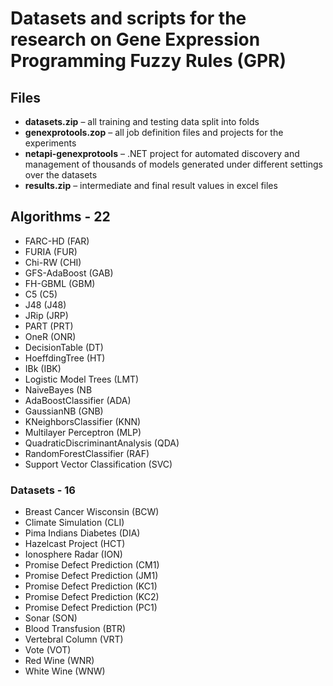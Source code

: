 # Datasets and scripts for the research on Gene Expression Programming Fuzzy Rules (GPR)

## Files
* **datasets.zip** – all training and testing data split into folds
* **genexprotools.zop** – all job definition files and projects for the experiments
* **netapi-genexprotools** – .NET project for automated discovery and management of thousands of models generated under different settings over the datasets
* **results.zip** – intermediate and final result values in excel files

## Algorithms - 22
* FARC-HD (FAR) 
* FURIA (FUR)
* Chi-RW (CHI)
* GFS-AdaBoost (GAB)
* FH-GBML (GBM)
* C5 (C5)
* J48 (J48) 
* JRip (JRP) 
* PART (PRT) 
* OneR (ONR)
* DecisionTable (DT)
* HoeffdingTree (HT)
* IBk (IBK)
* Logistic Model Trees (LMT) 
* NaiveBayes (NB
* AdaBoostClassifier (ADA)
* GaussianNB (GNB)
* KNeighborsClassifier (KNN)
* Multilayer Perceptron (MLP)
* QuadraticDiscriminantAnalysis (QDA)
* RandomForestClassifier (RAF)
* Support Vector Classification (SVC)

### Datasets - 16

* Breast Cancer Wisconsin (BCW)
*	Climate Simulation (CLI)
*	Pima Indians Diabetes (DIA)
*	Hazelcast Project (HCT)
*	Ionosphere Radar (ION)
*	Promise Defect Prediction (CM1)
*	Promise Defect Prediction (JM1)
*	Promise Defect Prediction (KC1)
*	Promise Defect Prediction (KC2)
*	Promise Defect Prediction (PC1) 
*	Sonar (SON)
*	Blood Transfusion (BTR)
*	Vertebral Column (VRT)
*	Vote (VOT)
*	Red Wine (WNR)
*	White Wine (WNW)
